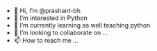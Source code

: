 - 👋 Hi, I’m @prashant-bh
- 👀 I’m interested in Python
- 🌱 I’m currently learning  as well teaching python
- 💞️ I’m looking to collaborate on ...
- 📫 How to reach me ...

<!---
prashant-bh/prashant-bh is a ✨ special ✨ repository because its `README.md` (this file) appears on your GitHub profile.
You can click the Preview link to take a look at your changes.
--->
